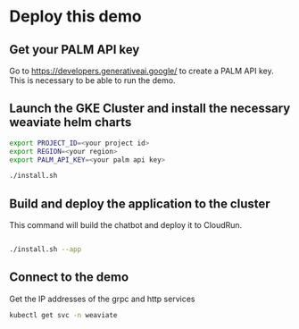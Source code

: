 



# Deploy this demo

## Get your PALM API key
Go to https://developers.generativeai.google/ to create a PALM API key. This is necessary to be able to run the demo.

## Launch the GKE Cluster and install the necessary weaviate helm charts

```sh
export PROJECT_ID=<your project id>
export REGION=<your region>
export PALM_API_KEY=<your palm api key>

./install.sh 
```

## Build and deploy the application to the cluster
This command will build the chatbot and deploy it to CloudRun.

```sh

./install.sh --app
```

## Connect to the demo

Get the IP addresses of the grpc and http services

```sh
kubectl get svc -n weaviate
```